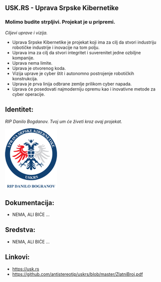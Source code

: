 ## USK.RS - Uprava Srpske Kibernetike 

### Molimo budite strpljivi. Projekat je u pripremi.

*Ciljevi uprave i vizija.*

- Uprava Srpske Kibernetike je projekat koji ima za cilj da stvori industriju robotičke industrije i inovacije na tom polju.
- Uprava ima za cilj da stvori integritet i suverenitet jedne ozbiljne kompanije.
- Uprava nema limite.
- Uprava je otvorenog koda.
- Vizija uprave je cyber štit i autonomno postrojenje robotičkih konstrukcija.
- Uprava je prva linija odbrane zemlje prilikom cyber napada.
- Uprava će posedovati najmoderniju opremu kao i inovativne metode za cyber operacije.

## Identitet:

*RIP Danilo Bogdanov. Tvoj um će živeti kroz ovaj projekat.*

<p>
 <img src="https://github.com/antistereotip/uskrs/blob/master/uskrs.jpg" width="170" />
</p>

## Dokumentacija:
 
- NEMA, ALI BIĆE ...

## Sredstva:

- NEMA, ALI BIĆE ...

## Linkovi:

- https://usk.rs
- https://github.com/antistereotip/uskrs/blob/master/ZlatniBroj.pdf
